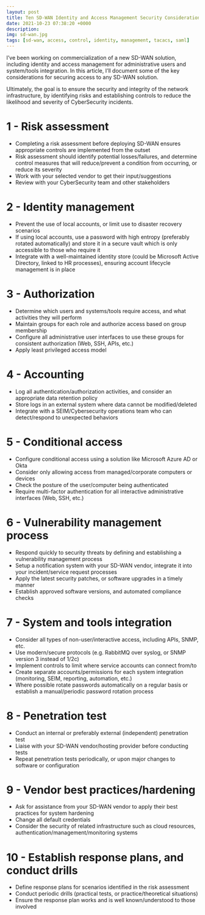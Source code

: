 ```yaml
---
layout: post
title: Ten SD-WAN Identity and Access Management Security Considerations
date: 2021-10-23 07:38:20 +0000
description: 
img: sd-wan.jpg
tags: [sd-wan, access, control, identity, management, tacacs, saml]
---
```


I’ve been working on commercialization of a new SD-WAN solution, including identity and access management for administrative users and system/tools integration. In this article, I’ll document some of the key considerations for securing access to any SD-WAN solution.

Ultimately, the goal is to ensure the security and integrity of the network infrastructure, by identifying risks and establishing controls to reduce the likelihood and severity of CyberSecurity incidents.

# 1 - Risk assessment
- Completing a risk assessment before deploying SD-WAN ensures appropriate controls are implemented from the outset
- Risk assessment should identify potential losses/failures, and determine control measures that will reduce/prevent a condition from occurring, or reduce its severity
- Work with your selected vendor to get their input/suggestions
- Review with your CyberSecurity team and other stakeholders

# 2 - Identity management
- Prevent the use of local accounts, or limit use to disaster recovery scenarios
- If using local accounts, use a password with high entropy (preferably rotated automatically) and store it in a secure vault which is only accessible to those who require it
- Integrate with a well-maintained identity store (could be Microsoft Active Directory, linked to HR processes), ensuring account lifecycle management is in place

# 3 - Authorization
- Determine which users and systems/tools require access, and what activities they will perform
- Maintain groups for each role and authorize access based on group membership
- Configure all administrative user interfaces to use these groups for consistent authorization (Web, SSH, APIs, etc.)
- Apply least privileged access model

# 4 - Accounting
- Log all authentication/authorization activities, and consider an appropriate data retention policy
- Store logs in an external system where data cannot be modified/deleted
- Integrate with a SEIM/Cybersecurity operations team who can detect/respond to unexpected behaviors

# 5 - Conditional access
- Configure conditional access using a solution like Microsoft Azure AD or Okta
- Consider only allowing access from managed/corporate computers or devices
- Check the posture of the user/computer being authenticated
- Require multi-factor authentication for all interactive administrative interfaces (Web, SSH, etc.)

# 6 - Vulnerability management process
- Respond quickly to security threats by defining and establishing a vulnerability management process
- Setup a notification system with your SD-WAN vendor, integrate it into your incident/service request processes
- Apply the latest security patches, or software upgrades in a timely manner
- Establish approved software versions, and automated compliance checks

# 7 - System and tools integration
- Consider all types of non-user/interactive access, including APIs, SNMP, etc.
- Use modern/secure protocols (e.g. RabbitMQ over syslog, or SNMP version 3 instead of 1/2c)
- Implement controls to limit where service accounts can connect from/to
- Create separate accounts/permissions for each system integration (monitoring, SEIM, reporting, automation, etc.)
- Where possible rotate passwords automatically on a regular basis or establish a manual/periodic password rotation process

# 8 - Penetration test
- Conduct an internal or preferably external (independent) penetration test
- Liaise with your SD-WAN vendor/hosting provider before conducting tests
- Repeat penetration tests periodically, or upon major changes to software or configuration

# 9 - Vendor best practices/hardening
- Ask for assistance from your SD-WAN vendor to apply their best practices for system hardening
- Change all default credentials
- Consider the security of related infrastructure such as cloud resources, authentication/management/monitoring systems

# 10 - Establish response plans, and conduct drills
- Define response plans for scenarios identified in the risk assessment
- Conduct periodic drills (practical tests, or practice/theoretical situations)
- Ensure the response plan works and is well known/understood to those involved
